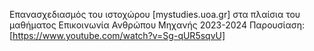 Επανασχεδιασμός του ιστοχώρου [mystudies.uoa.gr] στα πλαίσια του μαθήματος Επικοινωνία Ανθρώπου Μηχανής 2023-2024
Παρουσίαση: [https://www.youtube.com/watch?v=Sg-qUR5sqvU]
